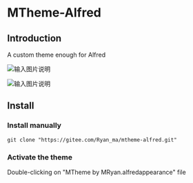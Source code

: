# MTheme-Alfred 

## Introduction
A  custom theme enough for Alfred


![输入图片说明](https://images.gitee.com/uploads/images/2021/1023/110140_d5c7267b_2353571.png "屏幕截图.png")

![输入图片说明](https://images.gitee.com/uploads/images/2021/1023/110420_1c0ffe59_2353571.png "屏幕截图.png")


## Install

### Install manually
```
git clone "https://gitee.com/Ryan_ma/mtheme-alfred.git"
```


### Activate the theme

Double-clicking on "MTheme by MRyan.alfredappearance" file
